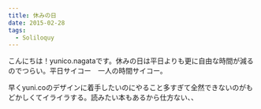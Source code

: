 ```yaml
---
title: 休みの日
date: 2015-02-28
tags:
  - Soliloquy
---
```


こんにちは！yunico.nagataです。休みの日は平日よりも更に自由な時間が減るのでつらい。平日サイコー　一人の時間サイコー。

早くyuni.coのデザインに着手したいのにやること多すぎて全然できないのがもどかしくてイライラする。読みたい本もあるから仕方ない、、
